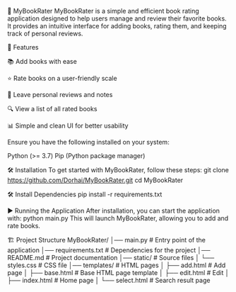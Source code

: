 📖 MyBookRater
MyBookRater is a simple and efficient book rating application designed to help users manage and review their favorite books. It provides an intuitive interface for adding books, rating them, and keeping track of personal reviews.

🚀 Features


📚 Add books with ease


⭐ Rate books on a user-friendly scale


📝 Leave personal reviews and notes


🔍 View a list of all rated books


📊 Simple and clean UI for better usability

Ensure you have the following installed on your system:

Python (>= 3.7)
Pip (Python package manager)

🛠 Installation
To get started with MyBookRater, follow these steps:
git clone https://github.com/Dorhai/MyBookRater.git
cd MyBookRater

🛠 Install Dependencies
pip install -r requirements.txt

▶️ Running the Application
After installation, you can start the application with:
python main.py
This will launch MyBookRater, allowing you to add and rate books.

🏗 Project Structure
MyBookRater/
│── main.py          # Entry point of the application
│── requirements.txt # Dependencies for the project
│── README.md        # Project documentation
│── static/          # Source files
│   └── styles.css   # CSS file
│── templates/       # HTML pages
│   ├── add.html     # Add page
│   ├── base.html    # Base HTML page template
│   ├── edit.html    # Edit
│   ├── index.html   # Home page
│   └── select.html  # Search result page
